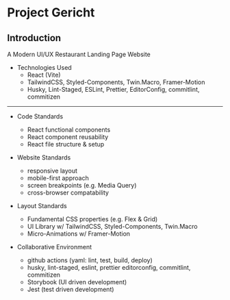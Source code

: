 # Project Gericht

## Introduction

A Modern UI/UX Restaurant Landing Page Website

- Technologies Used
  - React (Vite)
  - TailwindCSS, Styled-Components, Twin.Macro, Framer-Motion
  - Husky, Lint-Staged, ESLint, Prettier, EditorConfig, commitlint, commitizen
  <!-- - GitHub Actions, StoryBook, Jest -->

---

- Code Standards

  - React functional components
  - React component reusability
  - React file structure & setup

- Website Standards

  - responsive layout
  - mobile-first approach
  - screen breakpoints (e.g. Media Query)
  - cross-browser compatability

- Layout Standards

  - Fundamental CSS properties (e.g. Flex & Grid)
  - UI Library w/ TailwindCSS, Styled-Components, Twin.Macro
  - Micro-Animations w/ Framer-Motion

- Collaborative Environment
  - github actions (yaml: lint, test, build, deploy)
  - husky, lint-staged, eslint, prettier editorconfig, commitlint, commitizen
  - Storybook (UI driven development)
  - Jest (test driven development)
